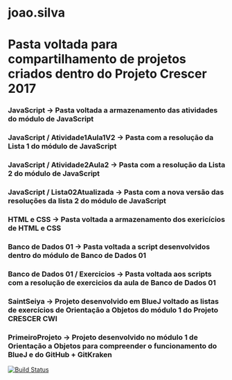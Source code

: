 # joao.silva
# Pasta voltada para compartilhamento de projetos criados dentro do Projeto Crescer 2017

### JavaScript -> Pasta voltada a armazenamento das atividades do módulo de JavaScript
### JavaScript / Atividade1Aula1V2 -> Pasta com a resolução da Lista 1 do módulo de JavaScript
### JavaScript / Atividade2Aula2 -> Pasta com a resolução da Lista 2 do módulo de JavaScript
### JavaScript / Lista02Atualizada -> Pasta com a nova versão das resoluções da lista 2 do módulo de JavaScript

### HTML e CSS -> Pasta voltada a armazenamento dos exericícios de HTML e CSS

### Banco de Dados 01 -> Pasta voltada a script desenvolvidos dentro do módulo de Banco de Dados 01
### Banco de Dados 01 / Exercicios -> Pasta voltada aos scripts com a resolução de exercicios da aula de Banco de Dados 01

### SaintSeiya -> Projeto desenvolvido em BlueJ voltado as listas de exercícios de Orientação a Objetos do módulo 1 do Projeto CRESCER CWI

### PrimeiroProjeto -> Projeto desenvolvido no módulo 1 de Orientação a Objetos para compreender o funcionamento do BlueJ e do GitHub + GitKraken
[![Build Status](https://travis-ci.org/cwi-crescer-2017-1/joao.silva.svg?branch=master)](https://travis-ci.org/cwi-crescer-2017-1/joao.silva)






